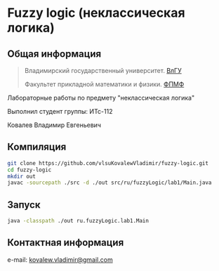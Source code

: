 Fuzzy logic (неклассическая логика)
===================================

Общая информация
----------------

> Владимирский государственный университет. [ВлГУ](http://vlsu.ru)
>
> Факультет прикладной математики и физики. [ФПМФ](http://fpmf.vlsu.ru)

Лабораторные работы по предмету "неклассическая логика"

Выполнил студент группы: ИТс-112

Ковалев Владимир Евгеньевич

Компиляция
----------

```sh
git clone https://github.com/vlsuKovalewVladimir/fuzzy-logic.git
cd fuzzy-logic
mkdir out
javac -sourcepath ./src -d ./out src/ru/fuzzyLogic/lab1/Main.java
```

Запуск
------

```sh
java -classpath ./out ru.fuzzyLogic.lab1.Main
```

Контактная информация
---------------------

e-mail: <kovalew.vladimir@gmail.com>